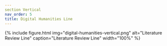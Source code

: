 ```yaml
---
section Vertical
nav_order: 5
title: Digital Humanities Line
---
```


{% include figure.html img="digital-humanities-vertical.png" alt="Literature Review Line" caption="Literature Review Line" width="100%" %}